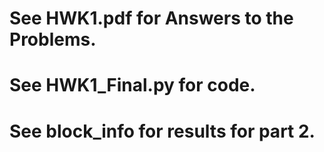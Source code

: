# See HWK1.pdf for Answers to the Problems.
# See HWK1_Final.py for code.
# See block_info for results for part 2.
